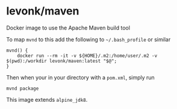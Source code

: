 # levonk/maven
Docker image to use the Apache Maven build tool

To map `mvnd` to this add the following to `~/.bash_profile` or similar
```console
mvnd() {
	docker run --rm -it -v ${HOME}/.m2:/home/user/.m2 -v $(pwd):/workdir levonk/maven:latest "$@";
}
```

Then when your in your directory with a `pom.xml`, simply run
```console
mvnd package
```

This image extends `alpine_jdk8`.

